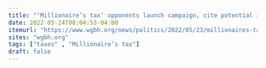 ```yaml
---
title: "‘Millionaire’s tax’ opponents launch campaign, cite potential impact on small business owners"
date: 2022-05-24T08:04:53-04:00
itemurl: "https://www.wgbh.org/news/politics/2022/05/23/millionaires-tax-opponents-launch-campaign-cite-potential-impact-on-small-business-owners"
sites: "wgbh.org"
tags: ["taxes" , "Millionaire’s tax"]
draft: false
---
```


